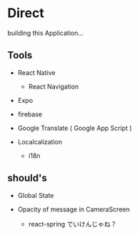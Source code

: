 # Direct

building this Application...

## Tools

- React Native

  - React Navigation

- Expo

- firebase

- Google Translate ( Google App Script )

- Localcalization

  - i18n

## should's

- Global State

- Opacity of message in CameraScreen

  - react-spring でいけんじゃね？

